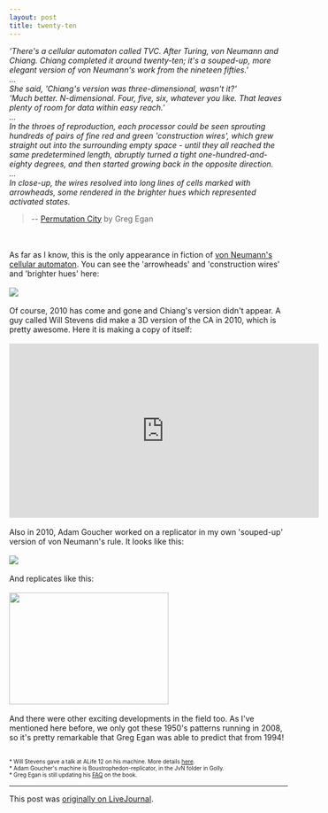 ```yaml
---
layout: post
title: twenty-ten
---
```


<div class="entry-item s2-entrytext"><i>'There's a cellular automaton called TVC. After Turing, von Neumann and Chiang. Chiang completed it around twenty-ten; it's a souped-up, more elegant version of von Neumann's work from the nineteen fifties.'<br/>...<br/>She said, 'Chiang's version was three-dimensional, wasn't it?'<br/>'Much better. N-dimensional. Four, five, six, whatever you like. That leaves plenty of room for data within easy reach.'<br/>...<br/>In the throes of reproduction, each processor could be seen sprouting hundreds of pairs of fine red and green 'construction wires', which grew straight out into the surrounding empty space - until they all reached the same predetermined length, abruptly turned a tight one-hundred-and-eighty degrees, and then started growing back in the opposite direction.<br/>...<br/>In close-up, the wires resolved into long lines of cells marked with arrowheads, some rendered in the brighter hues which represented activated states.</i><br/><blockquote>-- <a href="http://en.wikipedia.org/wik/Permutation_City" rel="nofollow">Permutation City</a> by Greg Egan</blockquote><br/><br/>As far as I know, this is the only appearance in fiction of <a href="http://en.wikipedia.org/wiki/Von_Neumann_cellular_automaton" rel="nofollow">von Neumann's cellular automaton</a>. You can see the 'arrowheads' and 'construction wires' and 'brighter hues' here:<br/><br/><img src="http://upload.wikimedia.org/wikipedia/commons/5/50/VonNeumann_CA_demo.gif"/><br/><br/>Of course, 2010 has come and gone and Chiang's version didn't appear. A guy called Will Stevens did make a 3D version of the CA in 2010, which is pretty awesome. Here it is making a copy of itself:<br/><br/><iframe width="560" height="315" src="https://www.youtube.com/embed/PBXO_6Jn1fs" frameborder="0" allowfullscreen></iframe><br/>
<br/>Also in 2010, Adam Goucher worked on a replicator in my own 'souped-up' version of von Neumann's rule. It looks like this:<br/><br/><a href="https://picasaweb.google.com/lh/photo/z5iXAHxvQ6t35O-HJQ5VRA?feat=embedwebsite" rel="nofollow"><img src="https://lh3.googleusercontent.com/_L3XQL9bgmnM/TaheyUwtEmI/AAAAAAAAEG4/5MLqls4mwiM/s400/boust.png"/></a> <br/>
<br/>And replicates like this:<br/>
<br/><a href="https://picasaweb.google.com/lh/photo/Lb0QgQKMcStJ_82dWUyhfQ?feat=embedwebsite" rel="nofollow"><img height="202" src="https://lh6.googleusercontent.com/_L3XQL9bgmnM/TaheyZuEwAI/AAAAAAAAEG0/0WeFp-XIvnk/s288/boust2.png" width="288"/></a><br/>
<br/>And there were other exciting developments in the field too. As I've mentioned here before, we only got these 1950's patterns running in 2008, so it's pretty remarkable that Greg Egan was able to predict that from 1994!<br/>
<br/><font size="-3"><br/>* Will Stevens gave a talk at ALife 12 on his machine. More details <a href="http://www.srm.org.uk" rel="nofollow">here</a>.<br/>* Adam Goucher's machine is Boustrophedon-replicator, in the JvN folder in Golly.<br/>* Greg Egan is still updating his <a href="http://gregegan.customer.netspace.net.au/PERMUTATION/FAQ/FAQ.html" rel="nofollow">FAQ</a> on the book.<br/></font></div><p><hr></p><p>This post was <a href="http://ferkeltongs.livejournal.com/33227.html">originally on LiveJournal</a>.</p>
